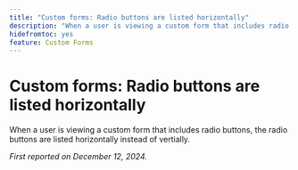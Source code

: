```yaml
---
title: "Custom forms: Radio buttons are listed horizontally"
description: "When a user is viewing a custom form that includes radio buttons, the radio buttons are listed horizontally instead of vertially. "
hidefromtoc: yes
feature: Custom Forms
---
```


# Custom forms: Radio buttons are listed horizontally

When a user is viewing a custom form that includes radio buttons, the radio buttons are listed horizontally instead of vertially. 

_First reported on December 12, 2024._

